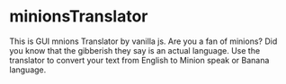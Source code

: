 # minionsTranslator
This is GUI mnions Translator by vanilla js.
Are you a fan of minions? Did you know that the gibberish they say is an actual language. 
Use the translator to convert your text from English to Minion speak or Banana language.
